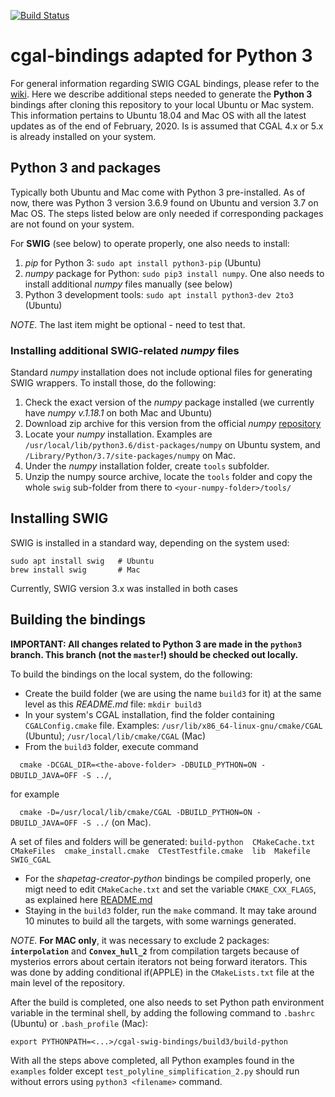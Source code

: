 [![Build Status](https://travis-ci.org/CGAL/cgal-swig-bindings.svg?branch=master)](https://travis-ci.org/CGAL/cgal-swig-bindings)

# cgal-bindings adapted for Python 3

For general information regarding SWIG CGAL bindings, please refer to the [wiki](https://github.com/CGAL/cgal-swig-bindings/wiki). Here we describe additional steps needed to generate the **Python 3** bindings after cloning this repository to your local Ubuntu or Mac system. This information pertains to Ubuntu 18.04 and Mac OS with all the latest updates as of the end of February, 2020. Is is assumed that CGAL 4.x or 5.x is already installed on your system.

## Python 3 and packages
Typically both Ubuntu and Mac come with Python 3 pre-installed. As of now, there was Python 3 version 3.6.9 found on Ubuntu and version 3.7 on Mac OS. The steps listed below are only needed if corresponding packages are not found on your system. 

For **SWIG** (see below) to operate properly, one also needs to install:
1. *pip*  for Python 3: `sudo apt install python3-pip` (Ubuntu)
2. *numpy* package for Python: `sudo pip3 install numpy`. One also needs to install additional *numpy* files manually (see below) 
3. Python 3 development tools: `sudo apt install python3-dev 2to3` (Ubuntu)

*NOTE*. The last item might be optional - need to test that.

### Installing additional SWIG-related *numpy* files
Standard *numpy* installation does not include optional files for generating SWIG wrappers. To install those, do the following:
1. Check the exact version of the *numpy* package installed (we currently have *numpy v.1.18.1* on both Mac and Ubuntu)
2. Download zip archive for this version from the official *numpy* [repository](https://github.com/numpy/numpy/releases)
3. Locate your *numpy* installation. Examples are `/usr/local/lib/python3.6/dist-packages/numpy` on Ubuntu system, and `/Library/Python/3.7/site-packages/numpy` on Mac.
4. Under the *numpy* installation folder, create `tools` subfolder.
5. Unzip the numpy source archive, locate the `tools` folder and copy the whole `swig` sub-folder from there to `<your-numpy-folder>/tools/`

## Installing SWIG
SWIG is installed in a standard way, depending on the system used:
```
sudo apt install swig   # Ubuntu
brew install swig       # Mac
```
Currently, SWIG version 3.x was installed in both cases

## Building the bindings
**IMPORTANT: All changes related to Python 3 are made in the `python3` branch. This branch (not the `master`!) should be checked out locally.**

To build the bindings on the local system, do the following:
- Create the build folder (we are using the name `build3` for it) at the same level as this _README.md_ file: `mkdir build3`
- In your system's CGAL installation, find the folder containing `CGALConfig.cmake` file. Examples: `/usr/lib/x86_64-linux-gnu/cmake/CGAL` (Ubuntu); `/usr/local/lib/cmake/CGAL` (Mac) 
- From the `build3` folder, execute command

`  cmake -DCGAL_DIR=<the-above-folder> -DBUILD_PYTHON=ON -DBUILD_JAVA=OFF -S ../`, 

for example

`  cmake -D=/usr/local/lib/cmake/CGAL -DBUILD_PYTHON=ON -DBUILD_JAVA=OFF -S ../` (on Mac).

A set of files and folders will be generated: `build-python  CMakeCache.txt  CMakeFiles  cmake_install.cmake  CTestTestfile.cmake  lib  Makefile  SWIG_CGAL`
- For the *shapetag-creator-python* bindings be compiled properly, one migt need to edit `CMakeCache.txt` and set the variable `CMAKE_CXX_FLAGS`, as explained here [README.md](https://github.com/shapematrix/shapetag-creator-python/blob/master/README.md)
- Staying in the `build3` folder, run the `make` command. It may take around 10 minutes to build all the targets, with some warnings generated.

_NOTE_. **For MAC only**, it was necessary to exclude 2 packages: **`interpolation`** and **`Convex_hull_2`** from compilation targets because of mysterios errors about certain iterators not being forward iterators. This was done by adding conditional if(APPLE) in the `CMakeLists.txt` file at the main level of the repository.

After the build is completed, one also needs to set Python path environment variable in the terminal shell, by adding
the following command to `.bashrc` (Ubuntu) or `.bash_profile` (Mac):
```
export PYTHONPATH=<...>/cgal-swig-bindings/build3/build-python
```

With all the steps above completed, all Python examples found in the `examples` folder except `test_polyline_simplification_2.py` should run without errors using `python3 <filename>` command.




